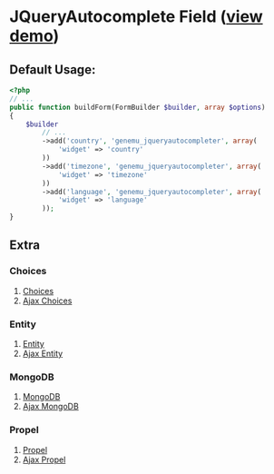 # JQueryAutocomplete Field ([view demo](http://jqueryui.com/demos/autocomplete/))

## Default Usage:

``` php
<?php
// ...
public function buildForm(FormBuilder $builder, array $options)
{
    $builder
        // ...
        ->add('country', 'genemu_jqueryautocompleter', array(
            'widget' => 'country'
        ))
        ->add('timezone', 'genemu_jqueryautocompleter', array(
            'widget' => 'timezone'
        ))
        ->add('language', 'genemu_jqueryautocompleter', array(
            'widget' => 'language'
        ));
}
```

## Extra

### Choices
1. [Choices](https://github.com/genemu/GenemuFormBundle/blob/master/Resources/doc/jquery/autocomplete/choices.md)
2. [Ajax Choices](https://github.com/genemu/GenemuFormBundle/blob/master/Resources/doc/jquery/autocomplete/choices_ajax.md)

### Entity
1. [Entity](https://github.com/genemu/GenemuFormBundle/blob/master/Resources/doc/jquery/autocomplete/entity.md)
2. [Ajax Entity](https://github.com/genemu/GenemuFormBundle/blob/master/Resources/doc/jquery/autocomplete/entity_ajax.md)

### MongoDB
1. [MongoDB](https://github.com/genemu/GenemuFormBundle/blob/master/Resources/doc/jquery/autocomplete/mongodb.md)
2. [Ajax MongoDB](https://github.com/genemu/GenemuFormBundle/blob/master/Resources/doc/jquery/autocomplete/mongodb_ajax.md)

### Propel
1. [Propel](https://github.com/genemu/GenemuFormBundle/blob/master/Resources/doc/jquery/autocomplete/propel.md)
2. [Ajax Propel](https://github.com/genemu/GenemuFormBundle/blob/master/Resources/doc/jquery/autocomplete/propel_ajax.md)
